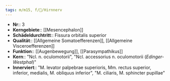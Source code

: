```yaml
---
tags: m/m15, f/🧠/Hirnnerv
---
```

- **Nr**:: 3
- **Kerngebiete**:: [[Mesencephalon]]
-  **Schädeldurchtritt**:: Fissura orbitalis superior
-  **Qualität**:: [[Allgemeine Somatoefferenzen]], [[Allgemeine Visceroefferenzen]]
- **Funktion**:: [[Augenbewegung]], [[Parasympathikus]]
- **Kern**:: "Ncl. n. oculomotorii", "Ncl. accessorius n. oculomotorii (*Edinger-Westphal*)"
- **Innerviert**:: "M. levator palpebrae superioris, Mm. rectus superior, inferior, medialis, M. obliquus inferior", "M. ciliaris, M. sphincter pupillae"

